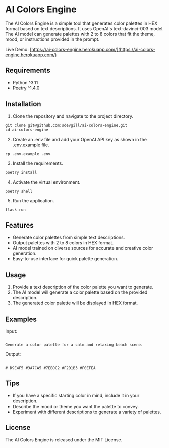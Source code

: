 # AI Colors Engine

The AI Colors Engine is a simple tool that generates color palettes in HEX format based on text descriptions. It uses OpenAI's text-davinci-003 model.
The AI model can generate palettes with 2 to 8 colors that fit the theme, mood, or instructions provided in the prompt.

Live Demo: [https://ai-colors-engine.herokuapp.com/](https://ai-colors-engine.herokuapp.com/)

## Requirements

- Python ^3.11
- Poetry ^1.4.0

## Installation

1. Clone the repository and navigate to the project directory.

```
git clone git@github.com:sdevgill/ai-colors-engine.git
cd ai-colors-engine
```

2. Create an .env file and add your OpenAI API key as shown in the .env.example file.

```
cp .env.example .env
```


3. Install the requirements.

```
poetry install
```

4. Activate the virtual environment.

```
poetry shell
```

5. Run the application.

```
flask run
```

## Features

- Generate color palettes from simple text descriptions.
- Output palettes with 2 to 8 colors in HEX format.
- AI model trained on diverse sources for accurate and creative color generation.
- Easy-to-use interface for quick palette generation.

## Usage

1. Provide a text description of the color palette you want to generate.
2. The AI model will generate a color palette based on the provided description.
3. The generated color palette will be displayed in HEX format.

## Examples

Input:
```

Generate a color palette for a calm and relaxing beach scene.

```

Output:
```

# D9E4F5 #3A7CA5 #7EBDC2 #F2D1B3 #F0EFEA

```

## Tips

- If you have a specific starting color in mind, include it in your description.
- Describe the mood or theme you want the palette to convey.
- Experiment with different descriptions to generate a variety of palettes.

## License

The AI Colors Engine is released under the MIT License.
